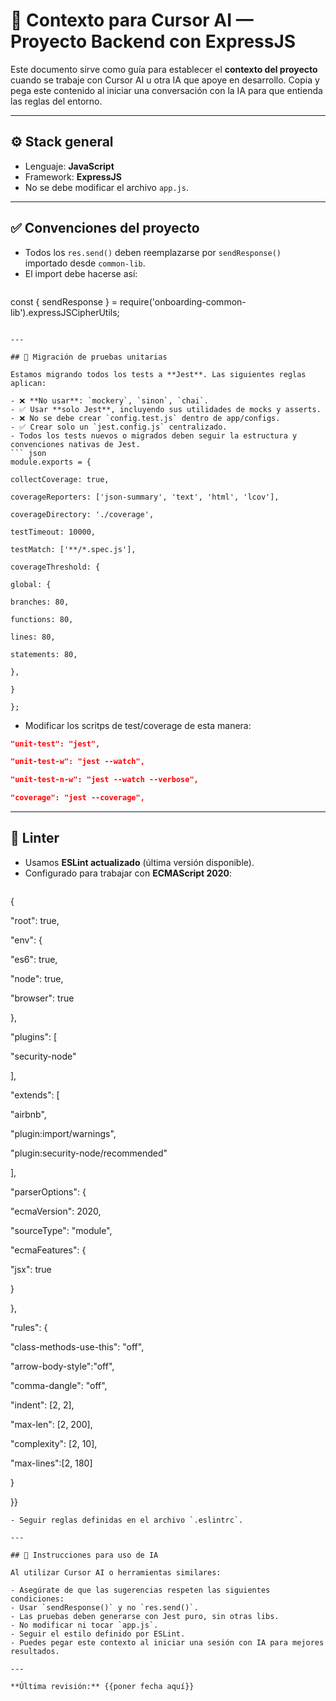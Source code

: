 # 🧠 Contexto para Cursor AI — Proyecto Backend con ExpressJS

Este documento sirve como guía para establecer el **contexto del proyecto** cuando se trabaje con Cursor AI u otra IA que apoye en desarrollo. Copia y pega este contenido al iniciar una conversación con la IA para que entienda las reglas del entorno.

---

## ⚙️ Stack general

- Lenguaje: **JavaScript**
- Framework: **ExpressJS**
- No se debe modificar el archivo `app.js`.

---

## ✅ Convenciones del proyecto

- Todos los `res.send()` deben reemplazarse por `sendResponse()` importado desde `common-lib`.
- El import debe hacerse así:
  ```js
 const { sendResponse } = require('onboarding-common-lib').expressJSCipherUtils;
  ```

---

## 🧪 Migración de pruebas unitarias

Estamos migrando todos los tests a **Jest**. Las siguientes reglas aplican:

- ❌ **No usar**: `mockery`, `sinon`, `chai`.
- ✅ Usar **solo Jest**, incluyendo sus utilidades de mocks y asserts.
- ❌ No se debe crear `config.test.js` dentro de app/configs.
- ✅ Crear solo un `jest.config.js` centralizado.
- Todos los tests nuevos o migrados deben seguir la estructura y convenciones nativas de Jest.
``` json
module.exports = {

collectCoverage: true,

coverageReporters: ['json-summary', 'text', 'html', 'lcov'],

coverageDirectory: './coverage',

testTimeout: 10000,

testMatch: ['**/*.spec.js'],

coverageThreshold: {

global: {

branches: 80,

functions: 80,

lines: 80,

statements: 80,

},

}

};
```
- Modificar los scritps de test/coverage de esta manera:
``` json
"unit-test": "jest",

"unit-test-w": "jest --watch",

"unit-test-n-w": "jest --watch --verbose",

"coverage": "jest --coverage",
```
---

## 🧹 Linter

- Usamos **ESLint actualizado** (última versión disponible).
- Configurado para trabajar con **ECMAScript 2020**:
  ```json
{

"root": true,

"env": {

"es6": true,

"node": true,

"browser": true

},

"plugins": [

"security-node"

],

"extends": [

"airbnb",

"plugin:import/warnings",

"plugin:security-node/recommended"

],

"parserOptions": {

"ecmaVersion": 2020,

"sourceType": "module",

"ecmaFeatures": {

"jsx": true

}

},

"rules": {

"class-methods-use-this": "off",

"arrow-body-style":"off",

"comma-dangle": "off",

"indent": [2, 2],

"max-len": [2, 200],

"complexity": [2, 10],

"max-lines":[2, 180]

  

}

  

}}
  ```
- Seguir reglas definidas en el archivo `.eslintrc`.

---

## 🧠 Instrucciones para uso de IA

Al utilizar Cursor AI o herramientas similares:

- Asegúrate de que las sugerencias respeten las siguientes condiciones:
  - Usar `sendResponse()` y no `res.send()`.
  - Las pruebas deben generarse con Jest puro, sin otras libs.
  - No modificar ni tocar `app.js`.
  - Seguir el estilo definido por ESLint.
- Puedes pegar este contexto al iniciar una sesión con IA para mejores resultados.

---

**Última revisión:** {{poner fecha aquí}}
